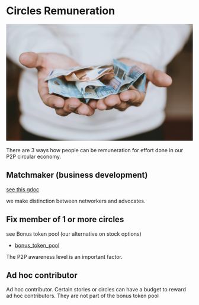
# Circles Remuneration

![](images/money.png)

There are 3 ways how people can be remuneration for effort done in our P2P circular economy.

## Matchmaker (business development)

[see this gdoc](https://docs.google.com/document/d/1iA4prSqVot8_6T420oFzd-5l9F_1Ot8jH1YYEbQ2UAI/edit)

we make distinction between networkers and advocates.

## Fix member of 1 or more circles

see Bonus token pool (our alternative on stock options)

- [bonus_token_pool](bonus_token_pool.md)

The P2P awareness level is an important factor.


## Ad hoc contributor

Ad hoc contributor.
Certain stories or circles can have a budget to reward ad hoc contributors.
They are not part of the bonus token pool
